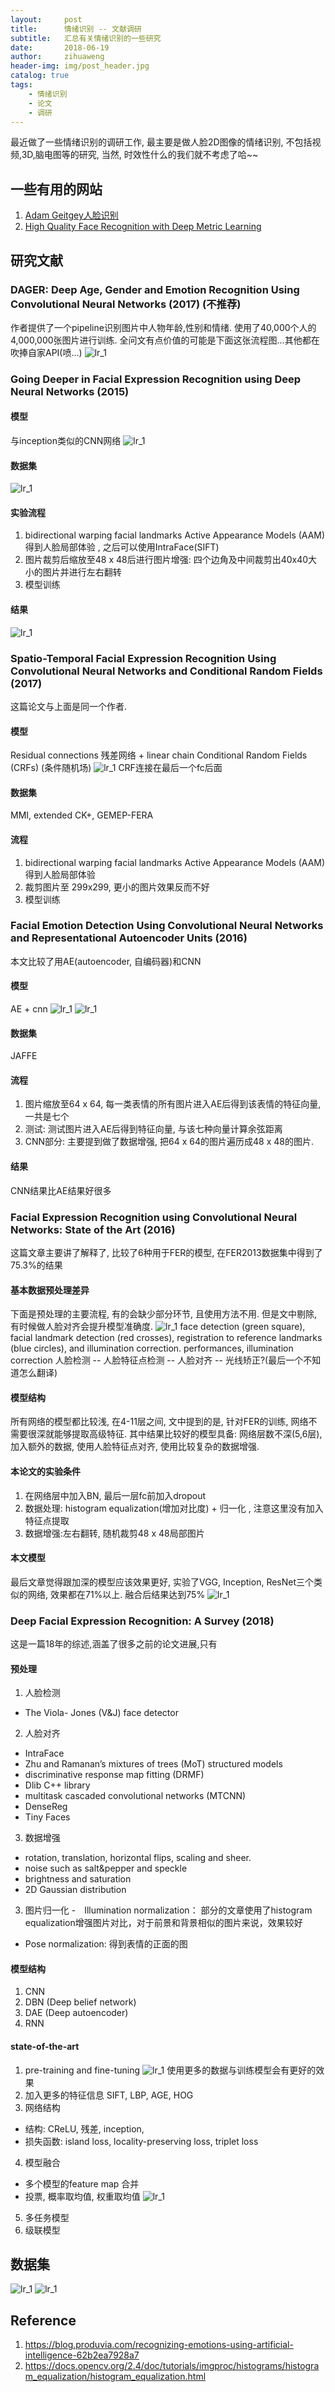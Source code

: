 ```yaml
---
layout:     post
title:      情绪识别 -- 文献调研
subtitle:   汇总有关情绪识别的一些研究
date:       2018-06-19
author:     zihuaweng
header-img: img/post_header.jpg
catalog: true
tags:
    - 情绪识别
    - 论文
    - 调研
---
```


最近做了一些情绪识别的调研工作, 最主要是做人脸2D图像的情绪识别, 不包括视频,3D,脑电图等的研究, 当然, 时效性什么的我们就不考虑了哈~~

## 一些有用的网站

1. [Adam Geitgey人脸识别](https://medium.com/@ageitgey/machine-learning-is-fun-part-4-modern-face-recognition-with-deep-learning-c3cffc121d78)
2. [High Quality Face Recognition with Deep Metric Learning](http://blog.dlib.net/2017/02/high-quality-face-recognition-with-deep.html)


## 研究文献

### DAGER: Deep Age, Gender and Emotion Recognition Using Convolutional Neural Networks (2017) (不推荐)
作者提供了一个pipeline识别图片中人物年龄,性别和情绪. 使用了40,000个人的4,000,000张图片进行训练.
全问文有点价值的可能是下面这张流程图...其他都在吹捧自家API(喷...)
![lr_1](http://zihuaweng.github.io/post_images/emotion_detection/001.png)

### Going Deeper in Facial Expression Recognition using Deep Neural Networks (2015)
#### 模型
与inception类似的CNN网络
![lr_1](http://zihuaweng.github.io/post_images/emotion_detection/003.png)
#### 数据集
![lr_1](http://zihuaweng.github.io/post_images/emotion_detection/004.png)
#### 实验流程
1. bidirectional warping facial landmarks Active Appearance Models (AAM) 得到人脸局部体验 , 之后可以使用IntraFace(SIFT)
2. 图片裁剪后缩放至48 x 48后进行图片增强: 四个边角及中间裁剪出40x40大小的图片并进行左右翻转
3. 模型训练
#### 结果
![lr_1](http://zihuaweng.github.io/post_images/emotion_detection/005.png)


### Spatio-Temporal Facial Expression Recognition Using Convolutional Neural Networks and Conditional Random Fields (2017)
这篇论文与上面是同一个作者.
#### 模型
Residual connections 残差网络 + linear chain Conditional Random Fields (CRFs) (条件随机场)
![lr_1](http://zihuaweng.github.io/post_images/emotion_detection/002.png)
CRF连接在最后一个fc后面
#### 数据集
MMI, extended CK+,  GEMEP-FERA
#### 流程
1. bidirectional warping facial landmarks Active Appearance Models (AAM) 得到人脸局部体验
2. 裁剪图片至 299x299, 更小的图片效果反而不好
3. 模型训练

### Facial Emotion Detection Using Convolutional Neural Networks and Representational Autoencoder Units (2016)
本文比较了用AE(autoencoder, 自编码器)和CNN
#### 模型
AE + cnn
![lr_1](http://zihuaweng.github.io/post_images/emotion_detection/006.png)
![lr_1](http://zihuaweng.github.io/post_images/emotion_detection/007.png)
#### 数据集
JAFFE
#### 流程
1. 图片缩放至64 x 64, 每一类表情的所有图片进入AE后得到该表情的特征向量, 一共是七个
2. 测试: 测试图片进入AE后得到特征向量, 与该七种向量计算余弦距离
3. CNN部分: 主要提到做了数据增强, 把64 x 64的图片遍历成48 x 48的图片.
#### 结果
CNN结果比AE结果好很多

### Facial Expression Recognition using Convolutional Neural Networks: State of the Art (2016)
这篇文章主要讲了解释了, 比较了6种用于FER的模型, 在FER2013数据集中得到了75.3%的结果

#### 基本数据预处理差异
下面是预处理的主要流程, 有的会缺少部分环节, 且使用方法不用. 但是文中剔除, 有时候做人脸对齐会提升模型准确度.
![lr_1](http://zihuaweng.github.io/post_images/emotion_detection/008.png)
face detection (green square), facial landmark detection (red crosses), registration to reference landmarks (blue circles), and illumination correction.
performances, illumination correction
人脸检测 -- 人脸特征点检测 -- 人脸对齐 -- 光线矫正?(最后一个不知道怎么翻译)
#### 模型结构
所有网络的模型都比较浅, 在4-11层之间, 文中提到的是, 针对FER的训练, 网络不需要很深就能够提取高级特征. 其中结果比较好的模型具备: 网络层数不深(5,6层), 加入额外的数据, 使用人脸特征点对齐, 使用比较复杂的数据增强.
#### 本论文的实验条件
1. 在网络层中加入BN, 最后一层fc前加入dropout
2. 数据处理: histogram equalization(增加对比度) + 归一化 , 注意这里没有加入特征点提取
3. 数据增强:左右翻转, 随机裁剪48 x 48局部图片
#### 本文模型
最后文章觉得跟加深的模型应该效果更好, 实验了VGG, Inception, ResNet三个类似的网络, 效果都在71%以上. 融合后结果达到75%
![lr_1](http://zihuaweng.github.io/post_images/emotion_detection/009.png)

### Deep Facial Expression Recognition: A Survey (2018)
这是一篇18年的综述,涵盖了很多之前的论文进展,只有
#### 预处理
1. 人脸检测
- The Viola- Jones (V&J) face detector
2. 人脸对齐
- IntraFace
- Zhu and Ramanan’s mixtures of trees (MoT) structured models
- discriminative response map fitting (DRMF)
- Dlib C++ library
- multitask cascaded convolutional networks (MTCNN)
- DenseReg
- Tiny Faces
3. 数据增强
- rotation, translation, horizontal flips, scaling and sheer.
- noise such as salt&pepper and speckle
- brightness and saturation
- 2D Gaussian distribution
3. 图片归一化
-　Illumination normalization：
    部分的文章使用了histogram equalization增强图片对比，对于前景和背景相似的图片来说，效果较好
- Pose normalization:
    得到表情的正面的图
#### 模型结构
1. CNN
2. DBN (Deep belief network)
3. DAE (Deep autoencoder)
4. RNN
#### state-of-the-art
1. pre-training and fine-tuning
![lr_1](http://zihuaweng.github.io/post_images/emotion_detection/010.png)
使用更多的数据与训练模型会有更好的效果
2. 加入更多的特征信息
SIFT, LBP, AGE, HOG
3. 网络结构
- 结构: CReLU, 残差, inception,
- 损失函数: island loss, locality-preserving loss, triplet loss
4. 模型融合
- 多个模型的feature map 合并
- 投票, 概率取均值, 权重取均值
![lr_1](http://zihuaweng.github.io/post_images/emotion_detection/012.png)
5. 多任务模型
6. 级联模型


## 数据集
![lr_1](http://zihuaweng.github.io/post_images/emotion_detection/013.png)
![lr_1](http://zihuaweng.github.io/post_images/emotion_detection/014.png)



## Reference
1. https://blog.produvia.com/recognizing-emotions-using-artificial-intelligence-62b2ea7928a7
2. https://docs.opencv.org/2.4/doc/tutorials/imgproc/histograms/histogram_equalization/histogram_equalization.html

